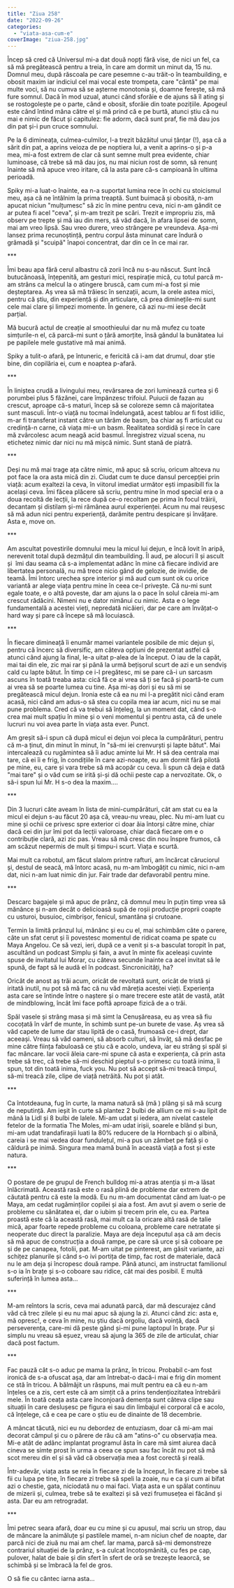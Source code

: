 ```yaml
---
title: "Ziua 258"
date: "2022-09-26"
categories: 
  - "viata-asa-cum-e"
coverImage: "ziua-258.jpg"
---
```


Încep să cred că Universul mi-a dat două nopți fără vise, de nici un fel, ca să mă pregătească pentru a treia, în care am dormit un minut da, 15 nu. Domnul meu, după răscoala pe care pesemne c-au trăit-o în teambuilding, e obosit maxim iar indiciul cel mai vocal este trompeta, care "cântă" pe mai multe voci, să nu cumva să se așterne monotonia și, doamne ferește, să mă fure somnul. Dacă în mod uzual, atunci când sforăie e de ajuns să îl ating și se rostogolește pe o parte, când e obosit, sforăie din toate pozițiile. Apogeul este când întind mâna către el și mă prind că e pe burtă, atunci știu că nu mai e nimic de făcut și capitulez: fie adorm, dacă sunt praf, fie mă dau jos din pat și-i pun cruce somnului.

Pe la 6 dimineața, culmea-culmilor, l-a trezit bâzâitul unui țânțar (!), așa că a sărit din pat, a aprins veioza de pe noptiera lui, a venit a aprins-o și p-a mea, mi-a fost extrem de clar că sunt semne mult prea evidente, chiar luminoase, că trebe să mă dau jos, nu mai niciun rost de somn, să renunț înainte să mă apuce vreo iritare, că la asta pare că-s campioană în ultima perioadă.

Spiky mi-a luat-o înainte, ea n-a suportat lumina rece în ochi cu stoicismul meu, așa că ne întâlnim la prima treaptă. Sunt buimacă și obosită, n-am apucat niciun "mulțumesc" să zic în mine pentru ceva, nici n-am gândit ce ar putea fi acel "ceva", și m-am trezit pe scări. Trezit e impropriu zis, mă observ pe trepte și mă iau din mers, să văd dacă, în afara lipsei de somn, mai am vreo lipsă. Sau vreo durere, vreo strângere pe vreundeva. Așa-mi lansez prima recunoștință, pentru corpul ăsta minunat care îndură o grămadă și "scuipă" înapoi concentrat, dar din ce în ce mai rar.

\*\*\*

Îmi beau apa fără cerul albastru că zorii încă nu s-au născut. Sunt încă butucănoasă, înțepenită, am gesturi mici, respirație mică, cu totul parcă m-am strâns ca melcul la o atingere bruscă, cam cum mi-a fost și mie deșteptarea. Aș vrea să mă trăiesc în senzații, acum, la orele astea mici, pentru că știu, din experiență și din articulare, că prea diminețile-mi sunt cele mai clare și limpezi momente. În genere, că azi nu-mi iese decât parțial. 

Mă bucură actul de creație al smoothieului dar nu mă mufez cu toate simțurile-n el, că parcă-mi sunt o țâră amorțite, însă gândul la bunătatea lui pe papilele mele gustative mă mai animă.

Spiky a tulit-o afară, pe întuneric, e fericită că i-am dat drumul, doar știe bine, din copilăria ei, cum e noaptea p-afară.

\*\*\*

În liniștea crudă a livingului meu, revărsarea de zori luminează curtea și 6 porumbei plus 5 făzănei, care împânzesc trifoiul. Puiucii de fazan au crescut, aproape că-s maturi, încep să se coloreze semn că majoritatea sunt masculi. Într-o viață nu tocmai îndelungată, acest tablou ar fi fost idilic, m-ar fi transferat instant către un tărâm de basm, ba chiar aș fi articulat cu credință-n carne, că viața mi-e un basm. Realitatea sordidă și rece în care mă zvârcolesc acum neagă acid basmul. Înregistrez vizual scena, nu etichetez nimic dar nici nu mă mișcă nimic. Sunt stană de piatră.

\*\*\*

Deși nu mă mai trage ața către nimic, mă apuc să scriu, oricum altceva nu pot face la ora asta mică din zi. Ciudat cum te duce dansul percepției prin viață: acum exaltezi la ceva, în viitorul imediat următor ești impasibill fix la același ceva. Îmi făcea plăcere să scriu, pentru mine în mod special era o a doua recoltă de lecții, la rece după ce-o recoltam pe prima în focul trăirii, decantam și distilam și-mi rămânea aurul experienței. Acum nu mai reușesc să mă adun nici pentru experiență, darămite pentru despicare și învățare. Asta e, move on.

\*\*\*

Am ascultat povestirile domnului meu la micul lui dejun, e încă lovit în aripă, nerevenit total după dezmățul din teambuilding. Îl aud, pe alocuri îl și ascult și  îmi dau seama că s-a implementat adânc în mine că fiecare individ are libertatea personală, nu mă trece nicio gând de gelozie, de invidie, de teamă. Îmi întorc urechea spre interior și mă aud cum sunt ok cu orice variantă ar alege viața pentru mine în ceea ce-l privește. Că nu-mi sunt egale toate, e o altă poveste, dar am ajuns la o pace în solul căreia mi-am crescut rădăcini. Nimeni nu e dator nimănui cu nimic. Asta e o lege fundamentală a acestei vieți, nepredată nicăieri, dar pe care am învățat-o hard way și pare că începe să mă locuiască.

\*\*\*

În fiecare dimineață îi enumăr mamei variantele posibile de mic dejun și, pentru că încerc să diversific, am câteva opțiuni de prezentat astfel că atunci când ajung la final, le-a uitat p-alea de la început. O iau de la capăt, mai tai din ele, zic mai rar și până la urmă bețișorul scurt de azi e un sendviș cald cu lapte bătut. În timp ce i-l pregătesc, mi se pare că-i un sarcasm ascuns în toată treaba asta: cică fă ce ai vrea să ți se facă și poartă-te cum ai vrea să se poarte lumea cu tine. Așa mi-aș dori și eu să mi se pregătească micul dejun. Ironia este că ea nu mi l-a pregătit nici când eram acasă, nici când am adus-o să stea cu copila mea iar acum, nici nu se mai pune problema. Cred că va trebui să înțeleg, la un moment dat, când s-o crea mai mult spațiu în mine și o veni momentul și pentru asta, că de unele lucruri nu voi avea parte în viața asta ever. Punct.

Am greșit să-i spun că după micul ei dejun voi pleca la cumpărături, pentru că m-a ținut, din minut în minut, în "să-mi iei crenvurști și lapte bătut". Mai intercalează cu rugămintea să îi aduc aminte lui Mr. H să dea centrala mai tare, că ei îi e frig, în condițiile în care azi-noapte, eu am dormit fără pilotă pe mine, eu, care și vara trebe să mă acopăr cu ceva. Îi spun că deja e dată "mai tare" și o văd cum se irită și-și dă ochii peste cap a nervozitate. Ok, o să-i spun lui Mr. H s-o dea la maxim….

\*\*\*

Din 3 lucruri câte aveam în lista de mini-cumpărături, cât am stat cu ea la micul ei dejun s-au făcut 20 așa că, vreau-nu vreau, plec. Nu mi-am luat cu mine și ochii ce privesc spre exterior ci doar ăia întorși către mine, chiar dacă cei din jur îmi pot da lecții valoroase, chiar dacă fiecare om e o contribuție clară, azi zic pas. Vreau să mă cresc din nou înspre frumos, că am scăzut nepermis de mult și timpu-i scurt. Viața e scurtă.

Mai mult ca robotul, am făcut slalom printre rafturi, am încărcat căruciorul și, destul de seacă, mă întorc acasă, nu m-am îmbogățit cu nimic, nici n-am dat, nici n-am luat nimic din jur. Fair trade dar defavorabil pentru mine.

\*\*\*

Descarc bagajele și mă apuc de prânz, că domnul meu în puțin timp vrea să mănânce și n-am decât o delicioasă supă de roșii producție proprii coapte cu usturoi, busuioc, cimbrișor, fenicul, smantâna și crutoane.

Termin la limită prânzul lui, mănânc și eu cu el, mai schimbăm câte o parere, câte un sfat cerut și îi povestesc momentul de ridicat coama pe spate cu Maya Angelou. Ce să vezi, ieri, după ce a venit și s-a basculat toropit în pat, ascultând un podcast Simplu și fain, a avut în minte fix aceleași cuvinte spuse de invitatul lui Morar, cu câteva secunde înainte ca acel invitat să le spună, de fapt să le audă el în podcast. Sincronicități, ha? 

Oricât de anost aș trăi acum, oricât de revoltată sunt, oricât de tristă și iritată inutil, nu pot să mă fac că nu văd măreția acestei vieți. Experiența asta care se întinde între o naștere și o mare trecere este atât de vastă, atât de mindblowing, încât îmi face poftă aproape fizică de a o trăi.

Spăl vasele și strâng masa și mă simt la Cenușăreasa, eu aș vrea să fiu cocoțată în vârf de munte, în schimb sunt pe-un burete de vase. Aș vrea să văd capete de lume dar stau lipită de o casă, frumoasă ce-i drept, dar aceeași. Vreau să văd oameni, să absorb culturi, să învăț, să mă desfac pe mine către ființa fabuloasă ce știu că e acolo, undeva, iar eu strâng și spăl și fac mâncare. Iar vocii ăleia care-mi spune că asta e experiența, că prin asta trebe să trec, că trebe să-mi deschid pieptul s-o primesc cu toată inima, îi spun, tot din toată inima, fuck you. Nu pot să accept să-mi treacă timpul, să-mi treacă zile, clipe de viață netrăită. Nu pot și atât.

\*\*\*

Ca întotdeauna, fug în curte, la mama natură să (mă ) plâng și să mă scurg de neputință. Am ieșit în curte să plantez 2 bulbi de allium ce mi s-au lipit de mână la Lidl și 8 bulbi de lalele. Mi-am udat și iedera, am nivelat castele fetelor de la formatia The Moles, mi-am udat irișii, soarele e blând și bun, mi-am udat trandafirașii luati la 80% reducere de la Hornbach și o albină, careia i se mai vedea doar fundulețul, mi-a pus un zâmbet pe față și o căldură pe inimă. Singura mea mamă bună în această viață a fost și este natura.

\*\*\*

O postare de pe grupul de French bulldog mi-a atras atenția și m-a lăsat înlăcrimată. Această rasă este o rasă plină de probleme dar extrem de căutată pentru că este la modă. Eu nu m-am documentat când am luat-o pe Maya, am cedat rugăminților copilei și aia a fost. Am avut și avem o serie de probleme cu sănătatea ei, dar o iubim și trecem prin ele, cu ea. Partea proastă este că la această rasă, mai mult ca la oricare altă rasă de talie mică, apar foarte repede probleme cu coloana, probleme care netratate și neoperate duc direct la paralizie. Maya are deja începutul așa că am decis să mă apuc de construcția a două rampe, pe care să urce și să coboare pe și de pe canapea, fotolii, pat. M-am uitat pe pinterest, am găsit variante, azi schițez planurile și când s-o ivi portița de timp, fac rost de materiale, dacă nu le am deja și încropesc două rampe. Până atunci, am instructat familionul s-o ia în brațe și s-o coboare sau ridice, cât mai des posibil. E multă suferință în lumea asta…

\*\*\*

M-am reîntors la scris, ceva mai adunată parcă, dar mă descurajez când văd că trec zilele și eu nu mai apuc să ajung la zi. Atunci când zic: asta e, mă opresc!, e ceva în mine, nu știu dacă orgoliu, dacă voință, dacă perseverența, care-mi dă peste gând și-mi pune laptopul în brațe. Pur și simplu nu vreau să eșuez, vreau să ajung la 365 de zile de articulat, chiar dacă post factum.

\*\*\*

Fac pauză cât s-o aduc pe mama la prânz, în tricou. Probabil c-am fost ironică de s-a ofuscat așa, dar am întrebat-o dacă-i mai e frig din moment ce stă în tricou. A bălmăjit un răspuns, mai mult pentru ea că eu n-am înțeles ce a zis, cert este că am simțit că a prins tendențiozitatea întrebării mele. În toată ceața asta care înconjoară demența sunt câteva clipe sau situații în care deslușesc pe figura ei sau din limbajul ei corporal că e acolo, că înțelege, că e cea pe care o știu eu de dinainte de 18 decembrie.

A mâncat tăcută, nici eu nu debordez de entuziasm, doar că mi-am mai decorat câmpul și cu o părere de rău că am "atins-o" cu observația mea. Mi-e atât de adânc implantat programul ăsta în care mă simt aiurea dacă cineva se simte prost în urma a ceea ce spun sau fac încât nu pot să mă scot mereu din el și să văd că observația mea a fost corectă și reală.

Într-adevăr, viața asta se reia în fiecare zi de la început, în fiecare zi trebe să fii cu lupa pe tine, în fiecare zi trebe să speli la zoaie, nu e ca și cum ai bifat azi o chestie, gata, niciodată nu o mai faci. Viața asta e un spălat continuu de mizerii și, culmea, trebe să te exaltezi și să vezi frumusețea ei făcând și asta. Dar eu am retrogradat.

\*\*\*

Îmi petrec seara afară, doar eu cu mine și cu apusul, mai scriu un strop, dau de mâncare la animăluțe și pastilele mamei, n-am niciun chef de noapte, dar parcă nici de ziuă nu mai am chef. Iar mama, parcă să-mi demonstreze contrariul situației de la prânz, s-a culcat încotoșmănită, cu fes pe cap, pulover, halat de baie și din sfert în sfert de oră se trezește leaorcă, se schimbă și se îmbracă la fel de gros.

O să fie cu cântec iarna asta…

